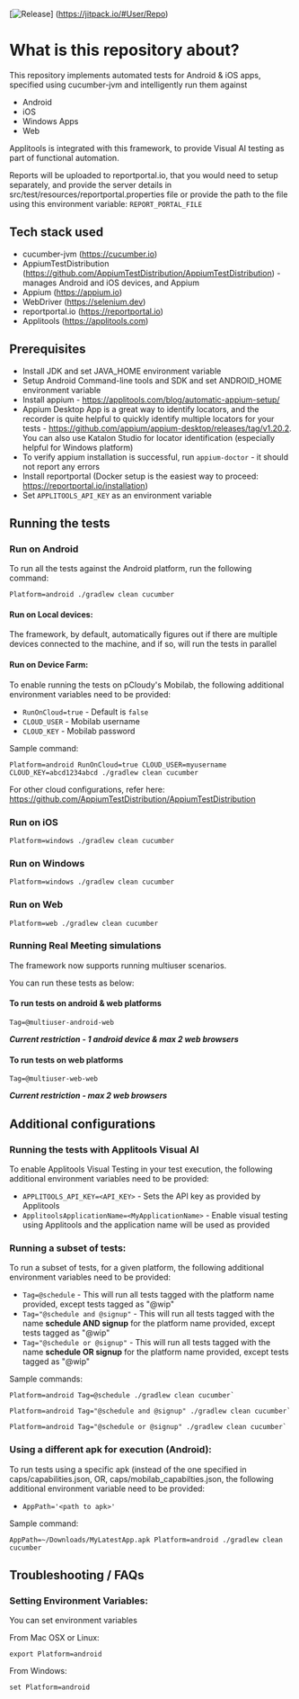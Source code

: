 [![Release](https://jitpack.io/v/User/Repo.svg)]
(https://jitpack.io/#User/Repo)

# What is this repository about?

This repository implements automated tests for Android & iOS apps, specified using cucumber-jvm and
intelligently run them against

* Android
* iOS
* Windows Apps
* Web

Applitools is integrated with this framework, to provide Visual AI testing as part of functional automation.

Reports will be uploaded to reportportal.io, that you would need to setup separately, and provide the server details in
src/test/resources/reportportal.properties file or provide the path to the file using this environment variable: `REPORT_PORTAL_FILE`

## Tech stack used

* cucumber-jvm (https://cucumber.io)
* AppiumTestDistribution (https://github.com/AppiumTestDistribution/AppiumTestDistribution) -manages Android and iOS
  devices, and Appium
* Appium (https://appium.io)
* WebDriver (https://selenium.dev)
* reportportal.io (https://reportportal.io)
* Applitools (https://applitools.com)

## Prerequisites

* Install JDK and set JAVA_HOME environment variable
* Setup Android Command-line tools and SDK and set ANDROID_HOME environment variable
* Install appium - https://applitools.com/blog/automatic-appium-setup/
* Appium Desktop App is a great way to identify locators, and the recorder is quite helpful to quickly identify multiple
  locators for your tests - https://github.com/appium/appium-desktop/releases/tag/v1.20.2. You can also use Katalon Studio for locator identification (especially helpful for Windows platform)
* To verify appium installation is successful, run
  `appium-doctor` - it should not report any errors
* Install reportportal (Docker setup is the easiest way to proceed: https://reportportal.io/installation)
* Set `APPLITOOLS_API_KEY` as an environment variable

## Running the tests

### Run on Android

To run all the tests against the Android platform, run the following command:

    Platform=android ./gradlew clean cucumber

#### Run on Local devices:
The framework, by default, automatically figures out if there are multiple devices connected to the machine, and if so, will run the tests in
parallel

#### Run on Device Farm:
To enable running the tests on pCloudy's Mobilab, the following additional environment variables need to be provided:

* `RunOnCloud=true` - Default is `false`
* `CLOUD_USER` - Mobilab username
* `CLOUD_KEY` - Mobilab password

Sample command:

    Platform=android RunOnCloud=true CLOUD_USER=myusername CLOUD_KEY=abcd1234abcd ./gradlew clean cucumber

For other cloud configurations, refer here: https://github.com/AppiumTestDistribution/AppiumTestDistribution

### Run on iOS

    Platform=windows ./gradlew clean cucumber

### Run on Windows

    Platform=windows ./gradlew clean cucumber

### Run on Web

    Platform=web ./gradlew clean cucumber

### Running Real Meeting simulations
The framework now supports running multiuser scenarios.

You can run these tests as below:

#### To run tests on **android & web** platforms

    Tag=@multiuser-android-web
**_Current restriction - 1 android device & max 2 web browsers_**

#### To run tests on **web** platforms

    Tag=@multiuser-web-web 
**_Current restriction - max 2 web browsers_**

## Additional configurations

### Running the tests with Applitools Visual AI
To enable Applitools Visual Testing in your test execution, the following additional environment variables need to be provided:
* `APPLITOOLS_API_KEY=<API_KEY>` - Sets the API key as provided by Applitools
* `ApplitoolsApplicationName=<MyApplicationName>` - Enable visual testing using Applitools and the application name will be used as provided

### Running a subset of tests:
To run a subset of tests, for a given platform, the following additional environment variables need to be provided:
* `Tag=@schedule` - This will run all tests tagged with the platform name provided, except tests tagged as "@wip"
* `Tag="@schedule and @signup"` - This will run all tests tagged with the name **schedule AND signup** for the platform name provided, except tests tagged as "@wip"
* `Tag="@schedule or @signup"` - This will run all tests tagged with the name **schedule OR signup** for the platform name provided, except tests tagged as "@wip"

Sample commands:

    Platform=android Tag=@schedule ./gradlew clean cucumber`

    Platform=android Tag="@schedule and @signup" ./gradlew clean cucumber`

    Platform=android Tag="@schedule or @signup" ./gradlew clean cucumber`

### Using a different apk for execution (Android):
To run tests using a specific apk (instead of the one specified in caps/capabilities.json, OR, caps/mobilab_capabilties.json, the following additional environment variable need to be provided:
* `AppPath='<path to apk>'`

Sample command:

    AppPath=~/Downloads/MyLatestApp.apk Platform=android ./gradlew clean cucumber

## Troubleshooting / FAQs

### Setting Environment Variables:

You can set environment variables

From Mac OSX or Linux:

    export Platform=android

From Windows:

    set Platform=android
